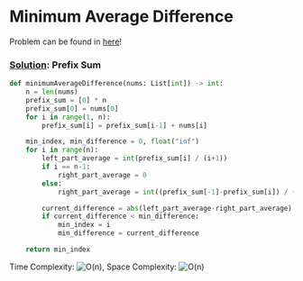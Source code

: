 # Minimum Average Difference

Problem can be found in [here](https://leetcode.com/problems/minimum-average-difference/)!

### [Solution](/Prefix%20Sum/2256-MinimumAverageDifference/solution.py): Prefix Sum

```python
def minimumAverageDifference(nums: List[int]) -> int:
    n = len(nums)
    prefix_sum = [0] * n
    prefix_sum[0] = nums[0]
    for i in range(1, n):
        prefix_sum[i] = prefix_sum[i-1] + nums[i]

    min_index, min_difference = 0, float("inf")
    for i in range(n):
        left_part_average = int(prefix_sum[i] / (i+1))
        if i == n-1:
            right_part_average = 0
        else:
            right_part_average = int((prefix_sum[-1]-prefix_sum[i]) / (n-i-1))

        current_difference = abs(left_part_average-right_part_average)
        if current_difference < min_difference:
            min_index = i
            min_difference = current_difference

    return min_index
```

Time Complexity: ![O(n)](<https://latex.codecogs.com/svg.image?\inline&space;O(n)>), Space Complexity: ![O(n)](<https://latex.codecogs.com/svg.image?\inline&space;O(n)>)
